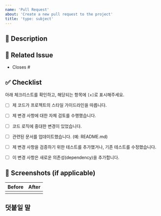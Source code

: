 ```yaml
---
name: 'Pull Request'
about: 'Create a new pull request to the project'
title: 'type: subject'
---
```


## 📝 Description

<!-- 변경 사항에 대한 자세한 설명을 작성해주세요. -->
<!-- 어떤 문제를 해결했는지, 어떤 기능이 추가되었는지 명확하게 기술해주세요. -->


## 🔗 Related Issue

<!-- 이 PR이 해결하는 이슈 번호를 작성해주세요. (예: Closes #123) -->
- Closes #


## ✅ Checklist

아래 체크리스트를 확인하고, 해당되는 항목에 `[x]`로 표시해주세요.

- [ ] 제 코드가 프로젝트의 스타일 가이드라인을 따릅니다.
- [ ] 제 변경 사항에 대한 자체 검토를 수행했습니다.
- [ ] 코드 로직에 중대한 변경이 있었습니다.
- [ ] 관련된 문서를 업데이트했습니다. (예: README.md)
- [ ] 제 변경 사항을 검증하기 위한 테스트를 추가했거나, 기존 테스트를 수정했습니다.
- [ ] 이 변경 사항은 새로운 의존성(dependency)을 추가합니다.


## 📸 Screenshots (if applicable)

<!-- UI 변경 사항이 있는 경우, 변경 전후의 스크린샷을 첨부해주세요. -->
| Before | After |
| ------ | ----- |
|        |       |


## 덧붙일 말

<!-- 리뷰어에게 특별히 알리고 싶은 사항이나, PR에 대한 추가적인 컨텍스트를 제공해주세요. -->

